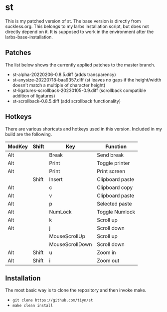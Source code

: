 # st

This is my patched version of st. The base version is directly from suckless.org.
This belongs to my larbs installation script, but does not directly depend on it.
It is supposed to work in the environment after the larbs-base-installation.

## Patches

The list below shows the currently applied patches to the master branch.

- st-alpha-20220206-0.8.5.diff (adds transparency)
- st-anysize-20220718-baa9357.diff (st leaves no gaps if the height/width doesn't match a multiple of
  character height)
- st-ligatures-scrollback-20230105-0.9.diff (scrollback compatible addition of ligatures)
- st-scrollback-0.8.5.diff (add scrollback functionality)

## Hotkeys

There are various shortcuts and hotkeys used in this version. Included in my build are the following.

| ModKey | Shift | Key             | Function        |
| ------ | ----- | --------------- | --------------- |
| Alt    |       | Break           | Send break      |
| Alt    |       | Print           | Toggle printer  |
| Alt    |       | Print           | Print screen    |
|        | Shift | Insert          | Clipboard paste |
| Alt    |       | c               | Clipboard copy  |
| Alt    |       | v               | Clipboard paste |
| Alt    |       | p               | Selected paste  |
| Alt    |       | NumLock         | Toggle Numlock  |
| Alt    |       | k               | Scroll up       |
| Alt    |       | j               | Scroll down     |
|        |       | MouseScrollUp   | Scroll up       |
|        |       | MouseScrollDown | Scroll down     |
| Alt    | Shift | u               | Zoom in         |
| Alt    | Shift | i               | Zoom out        |

## Installation

The most basic way is to clone the repository and then invoke make.

- `git clone https://github.com/tiyn/st`
- `make clean install`
